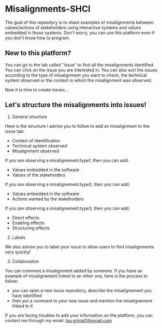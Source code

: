 # Misalignments-SHCI
The goal of this repository is to share examples of misalignments between values/actions of stakeholders using interactive systems and values embedded in those systems. Don't worry, you can use this platform even if you don't know how to program.

## New to this platform?

You can go to the tab called "issue" to find all the misalignments identified. You can click on the issue you are interested in. You can also sort the issues according to the type of misalignment you want to check, the technical system observed or the context in which the misalignment was observed.

Now it is time to create issues...

## Let's structure the misalignments into issues!

1) General structure

Here is the structure I advise you to follow to add an misalignment to the issue tab:

* Context of identification
* Technical system observed
* Misalignment observed

If you are observing a misalignement:type1, then you can add: 

* Values embedded in the software
* Values of the stakeholders

If you are observing a misalignement:type2, then you can add: 

* Values embedded in the software
* Actions wanted by the stakeholders

If you are observing a misalignement:type3, then you can add: 

* Direct effects 
* Enabling effects
* Structuring effects

2) Labels

We also advise you to label your issue to allow users to find misalignments very quickly!

3) Collaboration

You can comment a misalignment added by someone. If you have an example of misalignement linked to an other one, here is the process to follow: 
* you can open a new issue repository, describe the misalignement you have identified
* then put a comment to your new issue and mention the misalignement linked to it 


If you are facing troubles to add your information on the platform, you can contact me through my email: lou.grimal1@gmail.com

